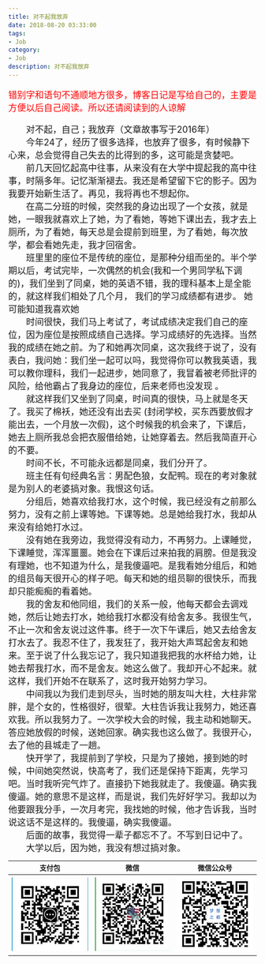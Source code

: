 ```yaml
---
title: 对不起我放弃
date: 2018-08-20 03:33:00
tags: 
- Job
category: 
- Job
description: 对不起我放弃
---
```

<!-- image url 
https://raw.githubusercontent.com/HealerJean123/HealerJean123.github.io/master/blogImages
　　首行缩进
<font color="red">  </font>

<font size="4">   </font>
-->



<font  color="red" size="4">  

错别字和语句不通顺地方很多，博客日记是写给自己的，主要是方便以后自己阅读。所以还请阅读到的人谅解

 </font>

<font size="4">   
　　对不起，自己；我放弃（文章故事写于2016年）<br/>
　　今年24了，经历了很多选择，也放弃了很多，有时候静下心来，总会觉得自己失去的比得到的多，这可能是贪婪吧。<br/>
　　前几天回忆起高中往事，从来没有在大学中提起我的高中往事，时隔多年。记忆渐渐褪去。我还是希望留下它的影子。因为我要开始新生活了。再见，我将再也不想起你。<br/>
　　在高二分班的时候，突然我的身边出现了一个女孩，就是她，一眼我就喜欢上了她，为了看她，等她下课出去，我才去上厕所，为了看她，每天总是会提前到班里，为了看她，每次放学，都会看她先走，我才回宿舍。 <br/>
　　班里里的座位不是传统的座位，是那种分组而坐的。半个学期以后，考试完毕，一次偶然的机会(我和一个男同学私下调的)，我们坐到了同桌，她的英语不错，我的理科基本上是全能的，就这样我们相处了几个月， 我们的学习成绩都有进步。 她可能知道我喜欢她<br/>
　　时间很快，我们马上考试了，考试成绩决定我们自己的座位，因为座位是按照成绩自己选择。学习成绩好的先选择。当然我的成绩在她之前。为了和她再次同桌，这次我终于说了，没有表白，我问她：我们坐一起可以吗，我觉得你可以教我英语，我可以教你理科，我们一起进步，她同意了，我冒着被老师批评的风险，给他霸占了我身边的座位，后来老师也没发现 。<br/>
　　就这样我们又坐到了同桌，时间真的很快，马上就是冬天了。我买了棉袄，她还没有出去买 (封闭学校，买东西要放假才能出去，一个月放一次假)，这个时候我的机会来了，下课后，她去上厕所我总会把衣服借给她，让她穿着去。然后我简直开心的不要。<br/>
　　时间不长，不可能永远都是同桌，我们分开了。<br/>
　　班主任有句经典名言：男配色狼，女配鸭。现在的考对象就是为别人的老婆搞对象。我恨这句话。<br/>
　　分组后，她喜欢给我打水，这个时候，我已经没有之前那么努力，没有之前上课等她。下课等她。总是她给我打水，我却从来没有给她打水过。<br/>
　　没有她在我旁边，我觉得没有动力，不再努力。上课睡觉，下课睡觉，浑浑噩噩。她会在下课后过来拍我的肩膀。但是我没有理她，也不知道为什么，是我傻逼吧。是我看她分组后，和她的组员每天很开心的样子吧。每天和她的组员聊的很快乐，而我却只能痴痴的看着她。 <br/>
　　我的舍友和他同组，我们的关系一般，他每天都会去调戏她，然后让她去打水，她给我打水都没有给舍友多。我很生气，不止一次和舍友说过这件事。终于一次下午课后，她又去给舍友打水去了。我忍不住了，我发狂了，我开始大声骂起舍友和她来。至于说了什么我忘记了，我只知道我把我的水杯给力她，让她去帮我打水，而不是舍友。她这么做了。我却开心不起来。就这样，我们开始不在联系了，这时我开始努力学习。 <br/>
　　中间我以为我们走到尽头，当时她的朋友叫大柱，大柱非常胖，是个女的，性格很好，很荤。大柱告诉我让我努力，她还喜欢我。所以我努力了。一次学校大会的时候，我主动和她聊天。答应她放假的时候，送她回家。确实我也这么做了。我很开心，去了他的县城走了一趟。 <br/>
　　快开学了，我提前到了学校，只是为了接她，接到她的时候，中间她突然说，快高考了，我们还是保持下距离，先学习吧。当时我听完气炸了。直接扔下她我就走了。我傻逼。确实我傻逼。她的意思不是这样，而是说，我们先好好学习。我却以为他要跟我分手，一次月考完，我找她的时候，他才告诉我，当时说这话不是这样的。我傻逼，确实我傻逼。 <br/>
　　后面的故事，我觉得一辈子都忘不了。不写到日记中了。 <br/>
　　大学以后，因为她，我没有想过搞对象。　　
　　

</font>





|支付包 | 微信|微信公众号|
|:-------:|:-------:|:------:|
|![支付宝](https://raw.githubusercontent.com/HealerJean/HealerJean.github.io/master/assets/img/tctip/alpay.jpg) | ![微信](https://raw.githubusercontent.com/HealerJean/HealerJean.github.io/master/assets/img/tctip/weixin.jpg)|![微信公众号](https://raw.githubusercontent.com/HealerJean/HealerJean.github.io/master/assets/img/my/qrcode_for_gh_a23c07a2da9e_258.jpg)|




<!-- Gitalk 评论 start  -->

<link rel="stylesheet" href="https://unpkg.com/gitalk/dist/gitalk.css">
<script src="https://unpkg.com/gitalk@latest/dist/gitalk.min.js"></script> 
<div id="gitalk-container"></div>    
 <script type="text/javascript">
    var gitalk = new Gitalk({
		clientID: `d0dabbf6e5925b11ec9c`,
		clientSecret: `d0dabbf6e5925b11ec9c`,
		repo: `HealerJean.github.io`,
		owner: 'HealerJean',
		admin: ['HealerJean'],
		id: 'k7GXWd1PrUlmYV6q',
    });
    gitalk.render('gitalk-container');
</script> 

<!-- Gitalk end -->

